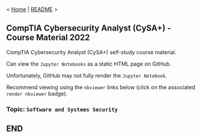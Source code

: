 < [Home](https://github.com/SeanOhAileasa) | [README](https://github.com/SeanOhAileasa/cap-software-and-systems-security/blob/main/README.md) >

## CompTIA Cybersecurity Analyst (CySA+) - Course Material 2022

CompTIA Cybersecurity Analyst (CySA+) self-study course material.

Can view the ``Jupyter Notebooks`` as a static HTML page on GitHub.

Unfortunately, GitHub may not fully render the ``Jupyter Notebook``.

Recommend viewing using the ``nbviewer`` links below (click on the associated ``render nbviewer`` badge).

### Topic: ``Software and Systems Security``

## END